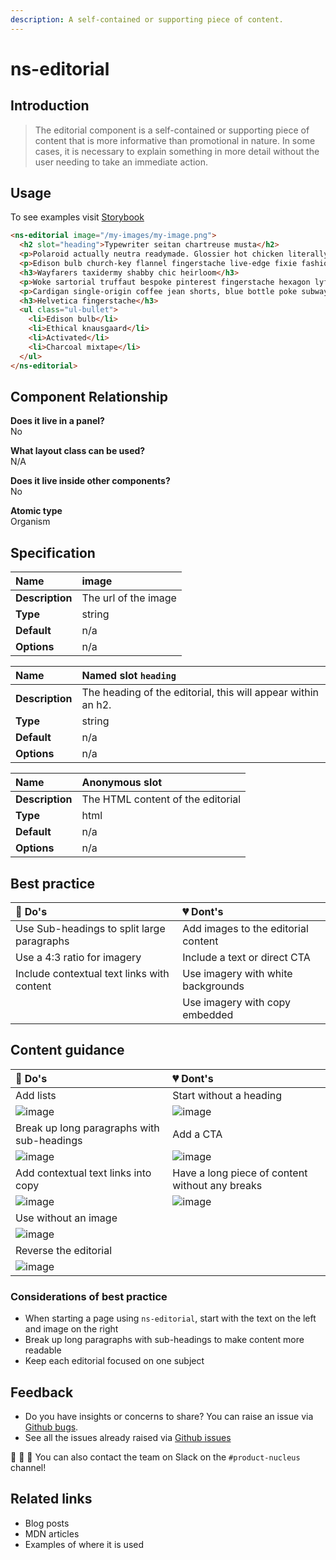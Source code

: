 ```yaml
---
description: A self-contained or supporting piece of content.
---
```


# ns-editorial

## Introduction

> The editorial component is a self-contained or supporting piece of content that is more informative than promotional in nature. In some cases, it is necessary to explain something in more detail without the user needing to take an immediate action.


## Usage

To see examples visit [Storybook](https://nucleus.bgdigital.xyz/demo/index.html?path=/story/ns-editorial--editorial)

```html
<ns-editorial image="/my-images/my-image.png">
  <h2 slot="heading">Typewriter seitan chartreuse musta</h2>
  <p>Polaroid actually neutra readymade. Glossier hot chicken literally vegan, hoodie artisan sustainable forage lyft gentrify bespoke vinyl.</p>
  <p>Edison bulb church-key flannel fingerstache live-edge fixie fashion axe slow-carb stumptown locavore ethical knausgaard activated charcoal mixtape pork belly.</p>
  <h3>Wayfarers taxidermy shabby chic heirloom</h3>
  <p>Woke sartorial truffaut bespoke pinterest fingerstache hexagon lyft green juice bushwick sustainable you probably haven't heard of them irony.</p>
  <p>Cardigan single-origin coffee jean shorts, blue bottle poke subway tile farm-to-table.</p>
  <h3>Helvetica fingerstache</h3>
  <ul class="ul-bullet">
    <li>Edison bulb</li>
    <li>Ethical knausgaard</li>
    <li>Activated</li>
    <li>Charcoal mixtape</li>
  </ul>
</ns-editorial>
```

## Component Relationship

**Does it live in a panel?**  
No

**What layout class can be used?**  
N/A

**Does it live inside other components?**  
No

**Atomic type**  
Organism

## Specification

| **Name**| image |
| :--- | :--- |
| **Description** | The url of the image |
| **Type** | string |
| **Default** | n/a |
| **Options** | n/a |

| **Name**| Named slot `heading` |
| :--- | :--- |
| **Description** | The heading of the editorial, this will appear within an h2. |
| **Type** | string |
| **Default** | n/a |
| **Options** | n/a |

| **Name**| Anonymous slot |
| :--- | :--- |
| **Description** | The HTML content of the editorial |
| **Type** | html |
| **Default** | n/a |
| **Options** | n/a |


## Best practice

| 💚 Do's | 💔 Dont's |
| :--- | :--- |
| Use Sub-headings to split large paragraphs | Add images to the editorial content |
| Use a 4:3 ratio for imagery | Include a text or direct CTA |
| Include contextual text links with content | Use imagery with white backgrounds |
|  | Use imagery with copy embedded |


## Content guidance

| 💚 Do's | 💔 Dont's |
| :--- | :--- |
| Add lists | Start without a heading |
| ![image](https://user-images.githubusercontent.com/28779/65035656-a53f4700-d941-11e9-949d-64dbcf28d35d.png) | ![image](https://user-images.githubusercontent.com/28779/65036035-6bbb0b80-d942-11e9-832b-ef79afced5e5.png) |
| Break up long paragraphs with sub-headings | Add a CTA |
| ![image](https://user-images.githubusercontent.com/28779/65035911-331b3200-d942-11e9-9d0f-d95f02acb42b.png) | ![image](https://user-images.githubusercontent.com/28779/65036062-7a092780-d942-11e9-8806-6253a1b236b7.png) |
| Add contextual text links into copy | Have a long piece of content without any breaks |
| ![image](https://user-images.githubusercontent.com/28779/65035966-4af2b600-d942-11e9-9dc6-b30d5e94ca01.png) | ![image](https://user-images.githubusercontent.com/28779/65036084-842b2600-d942-11e9-8c1a-198a8769f166.png) |
| Use without an image |  |
| ![image](https://user-images.githubusercontent.com/28779/65035985-5514b480-d942-11e9-9b2c-753f3338c7f3.png) |  |
| Reverse the editorial |  |
| ![image](https://user-images.githubusercontent.com/28779/65036012-61990d00-d942-11e9-9e7a-f51f4ef7c47e.png) |  |


### Considerations of best practice

- When starting a page using `ns-editorial`, start with the text on the left and image on the right
- Break up long paragraphs with sub-headings to make content more readable
- Keep each editorial focused on one subject


## Feedback

- Do you have insights or concerns to share? You can raise an issue via [Github bugs](https://github.com/ConnectedHomes/nucleus/issues/new?assignees=&labels=Bug&template=a--bug-report.md&title=[bug]%20[ns-editorial]).
- See all the issues already raised via [Github issues](https://github.com/connectedHomes/nucleus/issues?utf8=%E2%9C%93&q=is%3Aopen+is%3Aissue+label%3ABug+[ns-editorial])

💩 🎉 🦄 You can also contact the team on Slack on the `#product-nucleus` channel!


## Related links
- Blog posts
- MDN articles
- Examples of where it is used
